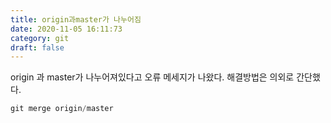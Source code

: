 ```yaml
---
title: origin과master가 나누어짐
date: 2020-11-05 16:11:73
category: git
draft: false
---
```


origin 과 master가 나누어져있다고 오류 메세지가 나왔다.
해결방법은 의외로 간단했다.

```javascript
git merge origin/master
```
